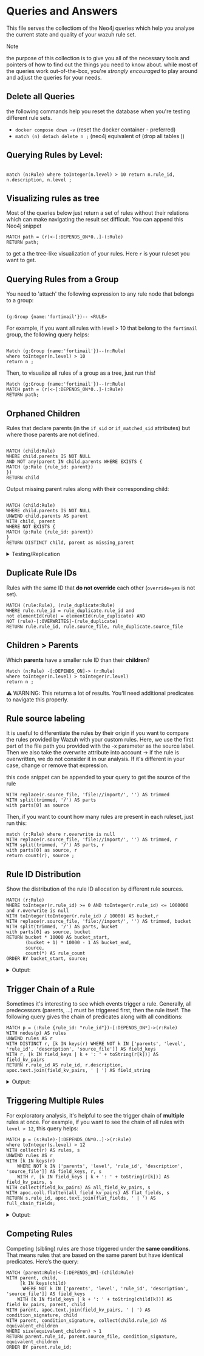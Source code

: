 # Queries and Answers

This file serves the collectiom of the Neo4j queries which help you analyse the current state and quality of your wazuh rule set. 
>[!NOTE]
> the purpose of this collection is to give you all of the necessary tools and pointers of how to find out the things you need to know about. while most of the queries work out-of-the-box, you're *strongly encouraged* to play around and adjust the queries for your needs. 

## Delete all Queries

the following commands help you reset the database when you're testing different rule sets. 

- `docker compose down -v` (reset the docker container - preferred)
- `match (n) detach delete n ;` (neo4j equivalent of (drop all tables ))

## Querying Rules by Level:


```

match (n:Rule) where toInteger(n.level) > 10 return n.rule_id, n.description, n.level ;

```

## Visualizing rules as tree 
Most of the queries below just return a set of rules without their relations which can make navigating the result set difficult. You can append this Neo4j snippet 

```
MATCH path = (r)<-[:DEPENDS_ON*0..]-(:Rule)
RETURN path;
```

to get a the tree-like visualization of your rules. Here `r` is your ruleset you want to get.  


## Querying Rules from a Group
You need to 'attach' the following expression to any rule node that belongs to a group:

```

(g:Group {name:'fortimail'})-- <RULE>

```

For example, if you want all rules with level > 10 that belong to the `fortimail` group, the following query helps:
```

Match (g:Group {name:'fortimail'})--(n:Rule)
where toInteger(n.level) > 10
return n ;

```

Then, to visualize all rules of a group as a tree, just run this!

```
Match (g:Group {name:'fortimail'})--(r:Rule)
MATCH path = (r)<-[:DEPENDS_ON*0..]-(:Rule)
RETURN path;
```


## Orphaned Children
Rules that declare parents (in the `if_sid` or `if_matched_sid` attributes) but where those parents are not defined.

```

MATCH (child:Rule)
WHERE child.parents IS NOT NULL
AND NOT any(parent IN child.parents WHERE EXISTS {
MATCH (p:Rule {rule_id: parent})
})
RETURN child

```

Output missing parent rules along with their corresponding child:
```

MATCH (child:Rule)
WHERE child.parents IS NOT NULL
UNWIND child.parents AS parent
WITH child, parent
WHERE NOT EXISTS {
MATCH (p:Rule {rule_id: parent})
}
RETURN DISTINCT child, parent as missing_parent

```

<details>
<summary>Testing/Replication</summary>
This (invalid) rule creates the above state:

```

  <rule id="8960099" level="5">
          <if_sid>57190</if_sid>
    <decoded_as>macOS_tccd</decoded_as>
    <match type="pcre2">(?i)update access record.+allowed</match>
  <rule id="89600" level="5">
    <decoded_as>macOS_tccd</decoded_as>
    <match type="pcre2">(?i)update access record.+allowed</match>
    <description>$(application) has been granted permission to $(service) at $(time).</description>
    <mitre>
      <id>T1222.002</id>
    </mitre>
    <group>pci_dss_10.6.1,gdpr_IV_35.7.d,hipaa_164.312.b,nist_800_53_AU.6,tsc_CC7.2,tsc_CC7.3,</group>
  </rule>
    <description>$(application) has been granted permission to $(service) at $(time).</description>
    <mitre>
      <id>T1222.002</id>
    </mitre>
    <group>pci_dss_10.6.1,gdpr_IV_35.7.d,hipaa_164.312.b,nist_800_53_AU.6,tsc_CC7.2,tsc_CC7.3,</group>
  </rule>
```

Just drop this rule in any xml rules file and run the query.

</details>

## Duplicate Rule IDs

Rules with the same ID that **do not override** each other (`override=yes` is not set).

```
MATCH (rule:Rule), (rule_duplicate:Rule) 
WHERE rule.rule_id = rule_duplicate.rule_id and 
not elementId(rule) = elementId(rule_duplicate) AND 
NOT (rule)-[:OVERWRITES]-(rule_duplicate) 
RETURN rule.rule_id, rule.source_file, rule_duplicate.source_file
```

## Children > Parents

Which **parents** have a smaller rule ID than their **children**?

```
Match (n:Rule) -[:DEPENDS_ON]-> (r:Rule) 
where toInteger(n.level) > toInteger(r.level) 
return n ; 
```

⚠️ WARNING: This returns a lot of results. You'll need additional predicates to navigate this properly.

## Rule source labeling
It is useful to differentiate the rules by their origin if you want to compare the rules provided by Wazuh with your custom rules. Here, we use the first part of the file path you provided with the -x parameter as the source label. Then we also take the overwrite attribute into account -> if the rule is overwritten, we do not consider it in our analysis. If it's different in your case, change or remove that expression. 

this code snippet can be appended to your query to get the source of the rule 

```
WITH replace(r.source_file, 'file://import/', '') AS trimmed
WITH split(trimmed, '/') AS parts
with parts[0] as source
```

Then, if you want to count how many rules are present in each ruleset, just run this: 

```
match (r:Rule) where r.overwrite is null
WITH replace(r.source_file, 'file://import/', '') AS trimmed, r
WITH split(trimmed, '/') AS parts, r
with parts[0] as source, r
return count(r), source ;
```

## Rule ID Distribution

Show the distribution of the rule ID allocation by different rule sources.

```
MATCH (r:Rule)
WHERE toInteger(r.rule_id) >= 0 AND toInteger(r.rule_id) <= 1000000 and r.overwrite is null
WITH toInteger(toInteger(r.rule_id) / 10000) AS bucket,r
WITH replace(r.source_file, 'file://import/', '') AS trimmed, bucket
WITH split(trimmed, '/') AS parts, bucket
with parts[0] as source, bucket
RETURN bucket * 10000 AS bucket_start,
       (bucket + 1) * 10000 - 1 AS bucket_end,
       source,
       count(*) AS rule_count
ORDER BY bucket_start, source;
```

<details>
<summary>Output: </summary>

```
╒════════════╤══════════╤══════════╤══════════╕
│bucket_start│bucket_end│rule_type │rule_count│
╞════════════╪══════════╪══════════╪══════════╡
...
├────────────┼──────────┼──────────┼──────────┤
│80000       │89999     │"wazuh"   │637       │
├────────────┼──────────┼──────────┼──────────┤
│90000       │99999     │"wazuh"   │967       │
├────────────┼──────────┼──────────┼──────────┤
│100000      │109999    │"digifors"│1012      │
├────────────┼──────────┼──────────┼──────────┤
...
├────────────┼──────────┼──────────┼──────────┤
│500000      │509999    │"wazuh"   │6         │
└────────────┴──────────┴──────────┴──────────┘
```

</details>

## Trigger Chain of a Rule

Sometimes it's interesting to see which events trigger a rule. Generally, all predecessors (parents, ...) must be triggered first, then the rule itself. The following query gives the chain of predicates along with all conditions:

```
MATCH p = (:Rule {rule_id: "rule_id"})-[:DEPENDS_ON*]->(r:Rule)
WITH nodes(p) AS rules
UNWIND rules AS r
WITH DISTINCT r, [k IN keys(r) WHERE NOT k IN ['parents', 'level', 'rule_id', 'description', 'source_file']] AS field_keys
WITH r, [k IN field_keys | k + ': ' + toString(r[k])] AS field_kv_pairs
RETURN r.rule_id AS rule_id, r.description, apoc.text.join(field_kv_pairs, ' | ') AS field_string
```

<details>
<summary>Output:</summary> 
Rule_id = 101527
</details>

## Triggering Multiple Rules

For exploratory analysis, it's helpful to see the trigger chain of **multiple** rules at once. For example, if you want to see the chain of all rules with `level > 12`, this query helps:

```
MATCH p = (s:Rule)-[:DEPENDS_ON*0..]->(r:Rule)
where toInteger(s.level) > 12
WITH collect(r) AS rules, s
UNWIND rules AS r
WITH [k IN keys(r) 
    WHERE NOT k IN ['parents', 'level', 'rule_id', 'description', 'source_file']] AS field_keys, r, s
    WITH r, [k IN field_keys | k + ': ' + toString(r[k])] AS field_kv_pairs, s
WITH collect(field_kv_pairs) AS all_field_kv_pairs, s
WITH apoc.coll.flatten(all_field_kv_pairs) AS flat_fields, s
RETURN s.rule_id, apoc.text.join(flat_fields, ' | ') AS full_chain_fields;
```

<details>
<summary>Output:</summary>
...
</details>

## Competing Rules

Competing (sibling) rules are those triggered under the **same conditions**. That means rules that are based on the same parent but have identical predicates. Here’s the query:

```
MATCH (parent:Rule)<-[:DEPENDS_ON]-(child:Rule)
WITH parent, child,
     [k IN keys(child) 
      WHERE NOT k IN ['parents', 'level', 'rule_id', 'description', 'source_file']] AS field_keys
    WITH [k IN field_keys | k + ': ' + toString(child[k])] AS field_kv_pairs, parent, child
WITH parent, apoc.text.join(field_kv_pairs, ' | ') AS condition_signature, child
WITH parent, condition_signature, collect(child.rule_id) AS equivalent_children
WHERE size(equivalent_children) > 1
RETURN parent.rule_id, parent.source_file, condition_signature, equivalent_children
ORDER BY parent.rule_id;
```
